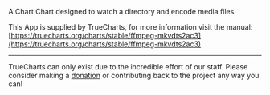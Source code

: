 A Chart Chart designed to watch a directory and encode media files.

This App is supplied by TrueCharts, for more information visit the manual: [https://truecharts.org/charts/stable/ffmpeg-mkvdts2ac3](https://truecharts.org/charts/stable/ffmpeg-mkvdts2ac3)

---

TrueCharts can only exist due to the incredible effort of our staff.
Please consider making a [donation](https://truecharts.org/sponsor) or contributing back to the project any way you can!
